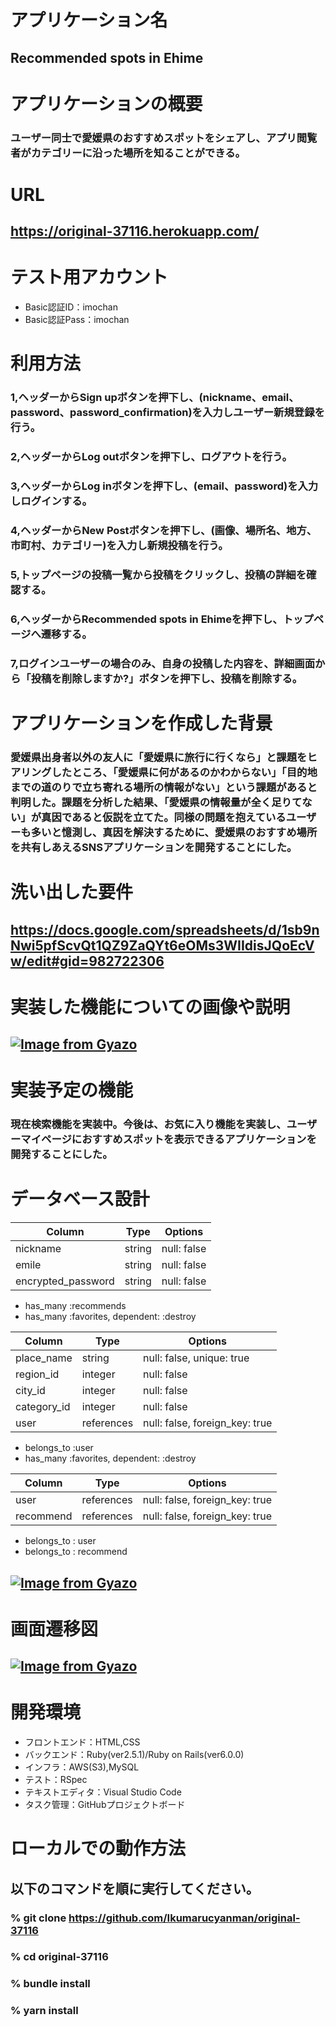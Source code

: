 
# アプリケーション名
## Recommended spots in Ehime


# アプリケーションの概要
### ユーザー同士で愛媛県のおすすめスポットをシェアし、アプリ閲覧者がカテゴリーに沿った場所を知ることができる。


# URL
## https://original-37116.herokuapp.com/


# テスト用アカウント
* Basic認証ID：imochan
* Basic認証Pass：imochan


# 利用方法
### 1,ヘッダーからSign upボタンを押下し、(nickname、email、password、password_confirmation)を入力しユーザー新規登録を行う。
### 2,ヘッダーからLog outボタンを押下し、ログアウトを行う。
### 3,ヘッダーからLog inボタンを押下し、(email、password)を入力しログインする。
### 4,ヘッダーからNew Postボタンを押下し、(画像、場所名、地方、市町村、カテゴリー)を入力し新規投稿を行う。
### 5,トップページの投稿一覧から投稿をクリックし、投稿の詳細を確認する。
### 6,ヘッダーからRecommended spots in Ehimeを押下し、トップページへ遷移する。
### 7,ログインユーザーの場合のみ、自身の投稿した内容を、詳細画面から「投稿を削除しますか?」ボタンを押下し、投稿を削除する。


# アプリケーションを作成した背景
### 愛媛県出身者以外の友人に「愛媛県に旅行に行くなら」と課題をヒアリングしたところ、「愛媛県に何があるのかわからない」「目的地までの道のりで立ち寄れる場所の情報がない」という課題があると判明した。課題を分析した結果、「愛媛県の情報量が全く足りてない」が真因であると仮説を立てた。同様の問題を抱えているユーザーも多いと憶測し、真因を解決するために、愛媛県のおすすめ場所を共有しあえるSNSアプリケーションを開発することにした。


# 洗い出した要件
## https://docs.google.com/spreadsheets/d/1sb9nNwi5pfScvQt1QZ9ZaQYt6eOMs3WIIdisJQoEcVw/edit#gid=982722306


# 実装した機能についての画像や説明
## [![Image from Gyazo](https://i.gyazo.com/7ac903dd82cce6a9e2ab20a9772ce09e.jpg)](https://gyazo.com/7ac903dd82cce6a9e2ab20a9772ce09e)

# 実装予定の機能
### 現在検索機能を実装中。今後は、お気に入り機能を実装し、ユーザーマイページにおすすめスポットを表示できるアプリケーションを開発することにした。


# データベース設計

<!-- users テーブル -->

| Column             | Type   | Options     |
| ------------------ | ------ | ----------- |
| nickname           | string | null: false |
| emile              | string | null: false |
| encrypted_password | string | null: false |

<!-- Association -->

- has_many :recommends
- has_many :favorites, dependent: :destroy

<!-- recommends テーブル -->

| Column      | Type       | Options                        |
| ----------- | ---------- | ------------------------------ |
| place_name  | string     | null: false, unique: true      |
| region_id   | integer    | null: false                    |
| city_id     | integer    | null: false                    |
| category_id | integer    | null: false                    |
| user        | references | null: false, foreign_key: true |

<!-- Association -->

- belongs_to :user
- has_many :favorites, dependent: :destroy

<!-- favorites テーブル -->

| Column    | Type       | Options                        |
| --------- | ---------- | ------------------------------ |
| user      | references | null: false, foreign_key: true |
| recommend | references | null: false, foreign_key: true |

<!-- Association -->

- belongs_to : user
- belongs_to : recommend

## [![Image from Gyazo](https://i.gyazo.com/fbc331636b9f8fc777d7b6bd6b17c084.png)](https://gyazo.com/fbc331636b9f8fc777d7b6bd6b17c084)

# 画面遷移図
## [![Image from Gyazo](https://i.gyazo.com/4da11b9753af5f95493c6afabe44750d.png)](https://gyazo.com/4da11b9753af5f95493c6afabe44750d)

# 開発環境
* フロントエンド：HTML,CSS
* バックエンド：Ruby(ver2.5.1)/Ruby on Rails(ver6.0.0)
* インフラ：AWS(S3),MySQL
* テスト：RSpec
* テキストエディタ：Visual Studio Code
* タスク管理：GitHubプロジェクトボード


# ローカルでの動作方法
## 以下のコマンドを順に実行してください。
### % git clone https://github.com/Ikumarucyanman/original-37116
### % cd original-37116
### % bundle install
### % yarn install